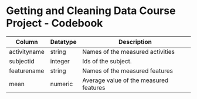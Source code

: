 # Getting and Cleaning Data Course Project - Codebook
| Column | Datatype | Description |
| --- | --- | --- |
| activityname | string | Names of the measured activities |
| subjectid | integer | Ids of the subject. |
| featurename | string | Names of the measured features |
| mean | numeric | Average value of the measured features |